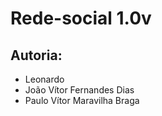 # Rede-social 1.0v

## Autoria:

- Leonardo
- João Vítor Fernandes Dias
- Paulo Vítor Maravilha Braga
